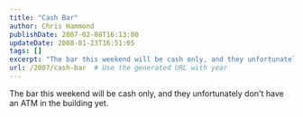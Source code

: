 ```yaml
---
title: "Cash Bar"
author: Chris Hammond
publishDate: 2007-02-08T16:13:00
updateDate: 2008-01-23T16:51:05
tags: []
excerpt: "The bar this weekend will be cash only, and they unfortunately don't have an ATM in the building..."
url: /2007/cash-bar  # Use the generated URL with year
---
```

The bar this weekend will be cash only, and they unfortunately don't have an ATM in the building yet.
